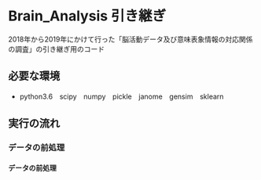 # Brain_Analysis 引き継ぎ

2018年から2019年にかけて行った「脳活動データ及び意味表象情報の対応関係の調査」の引き継ぎ用のコード

## 必要な環境
* python3.6　scipy　numpy　pickle　janome　gensim　sklearn

## 実行の流れ

### データの前処理
#### データの前処理
